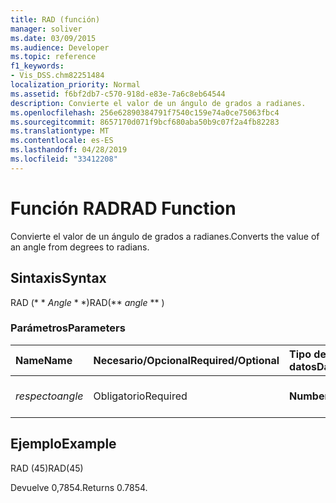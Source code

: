 ```yaml
---
title: RAD (función)
manager: soliver
ms.date: 03/09/2015
ms.audience: Developer
ms.topic: reference
f1_keywords:
- Vis_DSS.chm82251484
localization_priority: Normal
ms.assetid: f6bf2db7-c570-918d-e83e-7a6c8eb64544
description: Convierte el valor de un ángulo de grados a radianes.
ms.openlocfilehash: 256e62890384791f7540c159e74a0ce75063fbc4
ms.sourcegitcommit: 8657170d071f9bcf680aba50b9c07f2a4fb82283
ms.translationtype: MT
ms.contentlocale: es-ES
ms.lasthandoff: 04/28/2019
ms.locfileid: "33412208"
---
```

# <a name="rad-function"></a><span data-ttu-id="f9399-103">Función RAD</span><span class="sxs-lookup"><span data-stu-id="f9399-103">RAD Function</span></span>

<span data-ttu-id="f9399-104">Convierte el valor de un ángulo de grados a radianes.</span><span class="sxs-lookup"><span data-stu-id="f9399-104">Converts the value of an angle from degrees to radians.</span></span>
  
## <a name="syntax"></a><span data-ttu-id="f9399-105">Sintaxis</span><span class="sxs-lookup"><span data-stu-id="f9399-105">Syntax</span></span>

<span data-ttu-id="f9399-106">RAD (\* \* *Angle* \* \*)</span><span class="sxs-lookup"><span data-stu-id="f9399-106">RAD(\*\* *angle* \*\* )</span></span> 
  
### <a name="parameters"></a><span data-ttu-id="f9399-107">Parámetros</span><span class="sxs-lookup"><span data-stu-id="f9399-107">Parameters</span></span>

|<span data-ttu-id="f9399-108">**Name**</span><span class="sxs-lookup"><span data-stu-id="f9399-108">**Name**</span></span>|<span data-ttu-id="f9399-109">**Necesario/Opcional**</span><span class="sxs-lookup"><span data-stu-id="f9399-109">**Required/Optional**</span></span>|<span data-ttu-id="f9399-110">**Tipo de datos**</span><span class="sxs-lookup"><span data-stu-id="f9399-110">**Data Type**</span></span>|<span data-ttu-id="f9399-111">**Descripción**</span><span class="sxs-lookup"><span data-stu-id="f9399-111">**Description**</span></span>|
|:-----|:-----|:-----|:-----|
| <span data-ttu-id="f9399-112">_respecto_</span><span class="sxs-lookup"><span data-stu-id="f9399-112">_angle_</span></span> <br/> |<span data-ttu-id="f9399-113">Obligatorio</span><span class="sxs-lookup"><span data-stu-id="f9399-113">Required</span></span>  <br/> |<span data-ttu-id="f9399-114">**Number**</span><span class="sxs-lookup"><span data-stu-id="f9399-114">**Number**</span></span> <br/> |<span data-ttu-id="f9399-115">El ángulo para convertir.</span><span class="sxs-lookup"><span data-stu-id="f9399-115">The angle to convert.</span></span>  <br/> |
   
## <a name="example"></a><span data-ttu-id="f9399-116">Ejemplo</span><span class="sxs-lookup"><span data-stu-id="f9399-116">Example</span></span>

<span data-ttu-id="f9399-117">RAD (45)</span><span class="sxs-lookup"><span data-stu-id="f9399-117">RAD(45)</span></span> 
  
<span data-ttu-id="f9399-118">Devuelve 0,7854.</span><span class="sxs-lookup"><span data-stu-id="f9399-118">Returns 0.7854.</span></span> 
  

